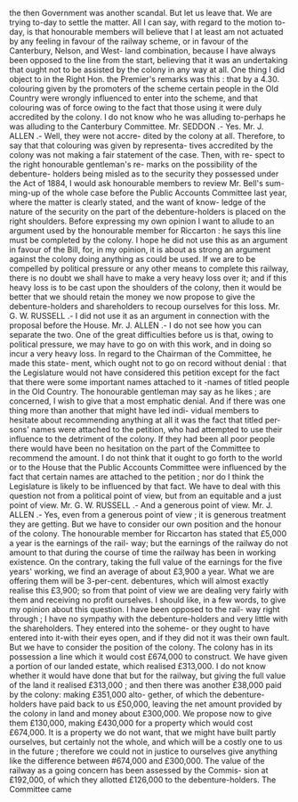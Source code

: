 the then Government was another scandal. But let us leave that. We are trying to-day to settle the matter. All I can say, with regard to the motion to-day, is that honourable members will believe that I at least am not actuated by any feeling in favour of the railway scheme, or in favour of the Canterbury, Nelson, and West- land combination, because I have always been opposed to the line from the start, believing that it was an undertaking that ought not to be assisted by the colony in any way at all. One thing I did object to in the Right Hon. the Premier's remarks was this : that by a 4.30. colouring given by the promoters of the scheme certain people in the Old Country were wrongly influenced to enter into the scheme, and that colouring was of force owing to the fact that those using it were duly accredited by the colony. I do not know who he was alluding to-perhaps he was alluding to the Canterbury Committee. Mr. SEDDON .- Yes. Mr. J. ALLEN .- Well, they were not accre- dited by the colony at all. Therefore, to say that that colouring was given by representa- tives accredited by the colony was not making a fair statement of the case. Then, with re- spect to the right honourable gentleman's re- marks on the possibility of the debenture- holders being misled as to the security they possessed under the Act of 1884, I would ask honourable members to review Mr. Bell's sum- ming-up of the whole case before the Public Accounts Committee last year, where the matter is clearly stated, and the want of know- ledge of the nature of the security on the part of the debenture-holders is placed on the right shoulders. Before expressing my own opinion I want to allude to an argument used by the honourable member for Riccarton : he says this line must be completed by the colony. I hope he did not use this as an argument in favour of the Bill, for, in my opinion, it is about as strong an argument against the colony doing anything as could be used. If we are to be compelled by political pressure or any other means to complete this railway, there is no doubt we shall have to make a very heavy loss over it; and if this heavy loss is to be cast upon the shoulders of the colony, then it would be better that we should retain the money we now propose to give the debenture-holders and shareholders to recoup ourselves for this loss. Mr. G. W. RUSSELL .- I did not use it as an argument in connection with the proposal before the House. Mr. J. ALLEN .- I do not see how you can separate the two. One of the great difficulties before us is that, owing to political pressure, we may have to go on with this work, and in doing so incur a very heavy loss. In regard to the Chairman of the Committee, he made this state- ment, which ought not to go on record without denial : that the Legislature would not have considered this petition except for the fact that there were some important names attached to it -names of titled people in the Old Country. The honourable gentleman may say as he likes ; are concerned, I wish to give that a most emphatic denial. And if there was one thing more than another that might have led indi- vidual members to hesitate about recommending anything at all it was the fact that titled per- sons' names were attached to the petition, who had attempted to use their influence to the detriment of the colony. If they had been all poor people there would have been no hesitation on the part of the Committee to recommend the amount. I do not think that it ought to go forth to the world or to the House that the Public Accounts Committee were influenced by the fact that certain names are attached to the petition ; nor do I think the Legislature is likely to be influenced by that fact. We have to deal with this question not from a political point of view, but from an equitable and a just point of view. Mr. G. W. RUSSELL .- And a generous point of view. Mr. J. ALLEN .- Yes, even from a generous point of view ; it is generous treatment they are getting. But we have to consider our own position and the honour of the colony. The honourable member for Riccarton has stated that £5,000 a year is the earnings of the rail- way; but the earnings of the railway do not amount to that during the course of time the railway has been in working existence. On the contrary, taking the full value of the earnings for the five years' working, we find an average of about £3,900 a year. What we are offering them will be 3-per-cent. debentures, which will almost exactly realise this £3,900; so from that point of view we are dealing very fairly with them and receiving no profit ourselves. I should like, in a few words, to give my opinion about this question. I have been opposed to the rail- way right through ; I have no sympathy with the debenture-holders and very little with the shareholders. They entered into the soheme- or they ought to have entered into it-with their eyes open, and if they did not it was their own fault. But we have to consider the position of the colony. The colony has in its possession a line which it would cost £674,000 to construct. We have given a portion of our landed estate, which realised £313,000. I do not know whether it would have done that but for the railway, but giving the full value of the land it realised £313,000 ; and then there was another £38,000 paid by the colony: making £351,000 alto- gether, of which the debenture-holders have paid back to us £50,000, leaving the net amount provided by the colony in land and money about £300,000. We propose now to give them £130,000, making £430,000 for a property which would cost £674,000. It is a property we do not want, that we might have built partly ourselves, but certainly not the whole, and which will be a costly one to us in the future ; therefore we could not in justice to ourselves give anything like the difference between #674,000 and £300,000. The value of the railway as a going concern has been assessed by the Commis- sion at £192,000, of which they allotted £126,000 to the debenture-holders. The Committee came 